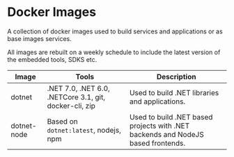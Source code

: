 # Docker Images

A collection of docker images used to build services and applications or as base images services.

All images are rebuilt on a weekly schedule to include the latest version of the embedded tools, SDKS etc.

| Image | Tools | Description |
|---|---|---|
| dotnet | .NET 7.0, .NET 6.0, .NETCore 3.1, git, docker-cli, zip | Used to build .NET libraries and applications.|
| dotnet-node | Based on `dotnet:latest`, nodejs, npm | Used to build .NET based projects with .NET backends and NodeJS based frontends. |
